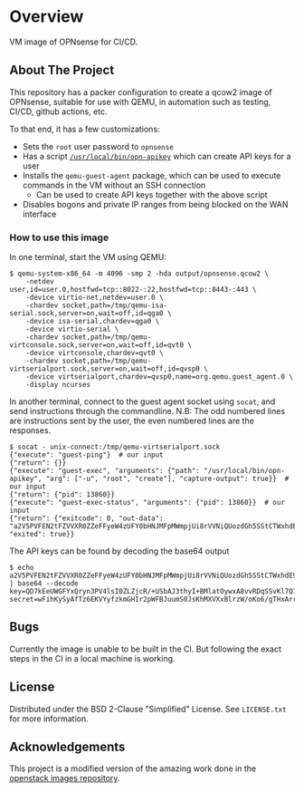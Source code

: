 # Overview
    
VM image of OPNsense for CI/CD.

## About The Project

This repository has a packer configuration to create a qcow2 image of OPNsense, suitable for use with QEMU, in automation such as testing, CI/CD, github actions, etc.

To that end, it has a few customizations:
- Sets the `root` user password to `opnsense`
- Has a script [`/usr/local/bin/opn-apikey`](http/opn-apikey) which can create API keys for a user
- Installs the `qemu-guest-agent` package, which can be used to execute commands in the VM without an SSH connection
  - Can be used to create API keys together with the above script
- Disables bogons and private IP ranges from being blocked on the WAN interface

### How to use this image

In one terminal, start the VM using QEMU:

```
$ qemu-system-x86_64 -m 4096 -smp 2 -hda output/opnsense.qcow2 \
    -netdev user,id=user.0,hostfwd=tcp::8022-:22,hostfwd=tcp::8443-:443 \
    -device virtio-net,netdev=user.0 \
    -chardev socket,path=/tmp/qemu-isa-serial.sock,server=on,wait=off,id=qga0 \
    -device isa-serial,chardev=qga0 \
    -device virtio-serial \
    -chardev socket,path=/tmp/qemu-virtconsole.sock,server=on,wait=off,id=qvt0 \
    -device virtconsole,chardev=qvt0 \
    -chardev socket,path=/tmp/qemu-virtserialport.sock,server=on,wait=off,id=qvsp0 \
    -device virtserialport,chardev=qvsp0,name=org.qemu.guest_agent.0 \
    -display ncurses
```

In another terminal, connect to the guest agent socket using `socat`, and send instructions through the commandline.
N.B: The odd numbered lines are instructions sent by the user, the even numbered lines are the responses.

```
$ socat - unix-connect:/tmp/qemu-virtserialport.sock
{"execute": "guest-ping"}  # our input
{"return": {}}
{"execute": "guest-exec", "arguments": {"path": "/usr/local/bin/opn-apikey", "arg": ["-u", "root", "create"], "capture-output": true}}  # our input
{"return": {"pid": 13860}}
{"execute": "guest-exec-status", "arguments": {"pid": 13860}}  # our input
{"return": {"exitcode": 0, "out-data": "a2V5PVFEN2tFZVVXR0ZZeFFyeW4zUFY0bHNJMFpMWmpjUi8rVVNiQUozdGh5SStCTWxhdE95d3hBOHZ2UkRxU1N2S2w3UTcwNnNaaFZERHhNb0pYCnNlY3JldD13RmloS3lTeUFmVHo2RUtWWXlmemttR0hJcjJwV0ZCSnV1bVMwSnNLaE1YVlh4Qmxyelcvb0tvNi9nVEh4QXJyTS9mSVI3V2RXTDVVUTNkRQo=", "exited": true}}
```

The API keys can be found by decoding the base64 output
```
$ echo a2V5PVFEN2tFZVVXR0ZZeFFyeW4zUFY0bHNJMFpMWmpjUi8rVVNiQUozdGh5SStCTWxhdE95d3hBOHZ2UkRxU1N2S2w3UTcwNnNaaFZERHhNb0pYCnNlY3JldD13RmloS3lTeUFmVHo2RUtWWXlmemttR0hJcjJwV0ZCSnV1bVMwSnNLaE1YVlh4Qmxyelcvb0tvNi9nVEh4QXJyTS9mSVI3V2RXTDVVUTNkRQo= | base64 --decode
key=QD7kEeUWGFYxQryn3PV4lsI0ZLZjcR/+USbAJ3thyI+BMlatOywxA8vvRDqSSvKl7Q706sZhVDDxMoJX
secret=wFihKySyAfTz6EKVYyfzkmGHIr2pWFBJuumS0JsKhMXVXxBlrzW/oKo6/gTHxArrM/fIR7WdWL5UQ3dE
```

## Bugs

Currently the image is unable to be built in the CI.
But following the exact steps in the CI in a local machine is working.

## License

Distributed under the BSD 2-Clause "Simplified" License. See `LICENSE.txt` for more information.

## Acknowledgements

This project is a modified version of the amazing work done in the [openstack images repository](https://gitlab.com/open-images/opnsense).
